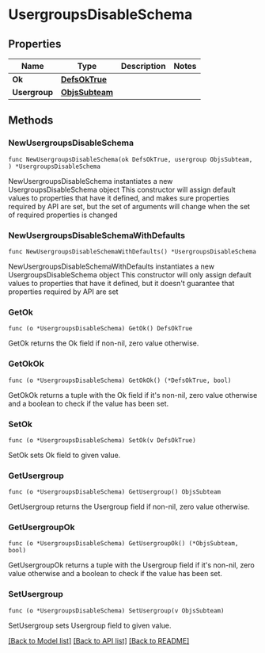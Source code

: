 # UsergroupsDisableSchema

## Properties

Name | Type | Description | Notes
------------ | ------------- | ------------- | -------------
**Ok** | [**DefsOkTrue**](DefsOkTrue.md) |  | 
**Usergroup** | [**ObjsSubteam**](ObjsSubteam.md) |  | 

## Methods

### NewUsergroupsDisableSchema

`func NewUsergroupsDisableSchema(ok DefsOkTrue, usergroup ObjsSubteam, ) *UsergroupsDisableSchema`

NewUsergroupsDisableSchema instantiates a new UsergroupsDisableSchema object
This constructor will assign default values to properties that have it defined,
and makes sure properties required by API are set, but the set of arguments
will change when the set of required properties is changed

### NewUsergroupsDisableSchemaWithDefaults

`func NewUsergroupsDisableSchemaWithDefaults() *UsergroupsDisableSchema`

NewUsergroupsDisableSchemaWithDefaults instantiates a new UsergroupsDisableSchema object
This constructor will only assign default values to properties that have it defined,
but it doesn't guarantee that properties required by API are set

### GetOk

`func (o *UsergroupsDisableSchema) GetOk() DefsOkTrue`

GetOk returns the Ok field if non-nil, zero value otherwise.

### GetOkOk

`func (o *UsergroupsDisableSchema) GetOkOk() (*DefsOkTrue, bool)`

GetOkOk returns a tuple with the Ok field if it's non-nil, zero value otherwise
and a boolean to check if the value has been set.

### SetOk

`func (o *UsergroupsDisableSchema) SetOk(v DefsOkTrue)`

SetOk sets Ok field to given value.


### GetUsergroup

`func (o *UsergroupsDisableSchema) GetUsergroup() ObjsSubteam`

GetUsergroup returns the Usergroup field if non-nil, zero value otherwise.

### GetUsergroupOk

`func (o *UsergroupsDisableSchema) GetUsergroupOk() (*ObjsSubteam, bool)`

GetUsergroupOk returns a tuple with the Usergroup field if it's non-nil, zero value otherwise
and a boolean to check if the value has been set.

### SetUsergroup

`func (o *UsergroupsDisableSchema) SetUsergroup(v ObjsSubteam)`

SetUsergroup sets Usergroup field to given value.



[[Back to Model list]](../README.md#documentation-for-models) [[Back to API list]](../README.md#documentation-for-api-endpoints) [[Back to README]](../README.md)


